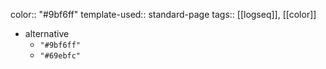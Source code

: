 color:: "#9bf6ff"
template-used:: standard-page
tags:: [[logseq]], [[color]]

- alternative
	- `"#9bf6ff"`
	- `"#69ebfc"`